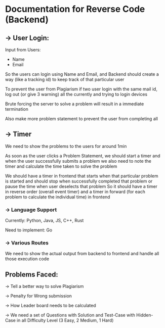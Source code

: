 # Documentation for Reverse Code (Backend)

## → User Login:

Input from Users: 

- Name
- Email

So the users can login using Name and Email, and Backend should create a way (like a tracking id) to keep track of that particular user

To prevent the user from Plagiarism if two user login with the same mail id, log out (or give 3 warning) all the currently and trying to login devices

Brute forcing the server to solve a problem will result in a immediate termination

Also make more problem statement to prevent the user from completing all

## → Timer

We need to show the problems to the users for around 1min 

As soon as the user clicks a Problem Statement, we should start a timer and when the user successfully submits a problem we also need to note the timer and calculate the time taken to solve the problem

We should have a timer in frontend that starts when that particular problem is started and should stop when successfully completed that problem or pause the time when user deselects that problem
So it should have a timer in reverse order (overall event timer) and a timer in forward (for each problem to calculate the individual time) in frontend

### → Language Support

Currently: Python, Java, JS, C++, Rust

Need to implement: Go

### → Various Routes

We need to show the actual output from backend to frontend and handle all those execution code

## Problems Faced:

→ Tell a better way to solve Plagiarism 

→ Penalty for Wrong submission

→ How Leader board needs to be calculated

→ We need a set of Questions with Solution and Test-Case with Hidden-Case in all Difficulty Level 
(3 Easy, 2 Medium, 1 Hard)